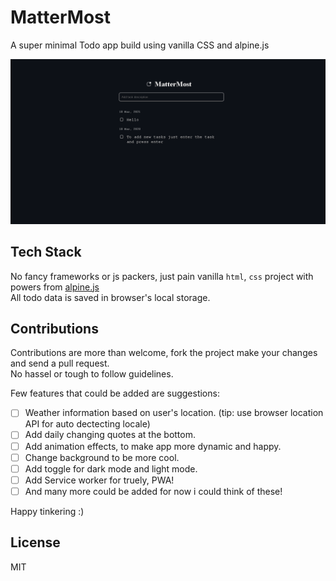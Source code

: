 # MatterMost
A super minimal Todo app build using vanilla CSS and alpine.js

![MatterMost App](https://github.com/Tilak999/MatterMost/blob/main/img/screenshot.png?raw=true)

## Tech Stack
No fancy frameworks or js packers, just pain vanilla `html`, `css` project with powers from [alpine.js](https://github.com/alpinejs/alpine#x-bind)
<br/>All todo data is saved in browser's local storage.

## Contributions
Contributions are more than welcome, fork the project make your changes and send a pull request.
<br/>No hassel or tough to follow guidelines.

Few features that could be added are suggestions:

- [ ] Weather information based on user's location. (tip: use browser location API for auto dectecting locale)
- [ ] Add daily changing quotes at the bottom.
- [ ] Add animation effects, to make app more dynamic and happy.
- [ ] Change background to be more cool.
- [ ] Add toggle for dark mode and light mode.
- [ ] Add Service worker for truely, PWA!
- [ ] And many more could be added for now i could think of these!

Happy tinkering :)

## License
MIT
